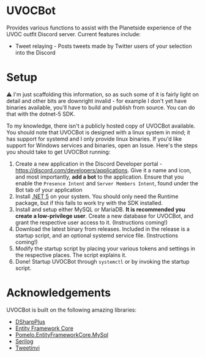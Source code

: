 # UVOCBot
Provides various functions to assist with the Planetside experience of the UVOC outfit Discord server. Current features include:

- Tweet relaying - Posts tweets made by Twitter users of your selection into the Discord

# Setup

:warning: I'm just scaffolding this information, so as such some of it is fairly light on detail and other bits are downright invalid - for example I don't yet have binaries available, you'll have to build and publish from source. You can do that with the dotnet-5 SDK.

To my knowledge, there isn't a publicly hosted copy of UVOCBot available. You should note that UVOCBot is designed with a linux system in mind; it has support for systemd and I only provide linux binaries. If you'd like support for Windows services and binaries, open an Issue. Here's the steps you should take to get UVOCBot running:

1. Create a new application in the Discord Developer portal - https://discord.com/developers/applications. Give it a name and icon, and most importantly, **add a bot** to the application. Ensure that you enable the `Presence Intent` and `Server Members Intent`, found under the Bot tab of your application
2. Install [.NET 5](https://dotnet.microsoft.com/download/dotnet/5.0) on your system. You should only need the Runtime package, but if this fails to work try with the SDK installed.
3. Install and setup either MySQL or MariaDB. **It is recommended you create a low-privilege user**. Create a new database for UVOCBot, and grant the respective user access to it. (Instructions coming!)
3. Download the latest binary from releases. Included in the release is a startup script, and an optional systemd service file. (Instructions coming!)
4. Modify the startup script by placing your various tokens and settings in the respective places. The script explains it.
5. Done! Startup UVOCBot through `systemctl` or by invoking the startup script.

# Acknowledgements

UVOCBot is built on the following amazing libraries:

- [DSharpPlus](https://github.com/DSharpPlus/DSharpPlus)
- [Entity Framework Core](https://docs.microsoft.com/en-us/ef/core/)
- [Pomelo.EntityFrameworkCore.MySql](https://github.com/PomeloFoundation/Pomelo.EntityFrameworkCore.MySql)
- [Serilog](https://serilog.net/)
- [Tweetinvi](https://github.com/linvi/tweetinvi)
